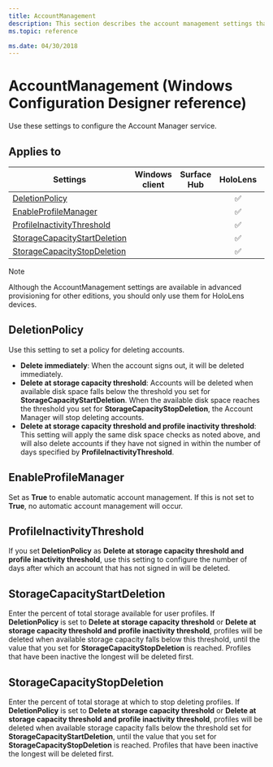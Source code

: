 ```yaml
---
title: AccountManagement
description: This section describes the account management settings that you can configure in provisioning packages for Windows 10 using Windows Configuration Designer. 
ms.topic: reference

ms.date: 04/30/2018 
--- 
```


# AccountManagement (Windows Configuration Designer reference)

Use these settings to configure the Account Manager service.

## Applies to

| Settings | Windows client | Surface Hub | HoloLens | IoT Core |
| --- | :---: | :---: | :---: | :---: |
| [DeletionPolicy](#deletionpolicy) |  |  | ✅ |  |
| [EnableProfileManager](#enableprofilemanager) |  |  | ✅ |  |
| [ProfileInactivityThreshold](#profileinactivitythreshold) |  |  | ✅ |  |
| [StorageCapacityStartDeletion](#storagecapacitystartdeletion) |  |  | ✅ |  |
| [StorageCapacityStopDeletion](#storagecapacitystopdeletion) |  |  | ✅ |  | 

>[!NOTE]
>Although the AccountManagement settings are available in advanced provisioning for other editions, you should only use them for HoloLens devices. 


## DeletionPolicy 

Use this setting to set a policy for deleting accounts. 

- **Delete immediately**: When the account signs out, it will be deleted immediately.
- **Delete at storage capacity threshold**: Accounts will be deleted when available disk space falls below the threshold you set for **StorageCapacityStartDeletion**. When the available disk space reaches the threshold you set for **StorageCapacityStopDeletion**, the Account Manager will stop deleting accounts.
- **Delete at storage capacity threshold and profile inactivity threshold**: This setting will apply the same disk space checks as noted above, and will also delete accounts if they have not signed in within the number of days specified by **ProfileInactivityThreshold**. 

## EnableProfileManager 

Set as **True** to enable automatic account management. If this is not set to **True**, no automatic account management will occur. 


## ProfileInactivityThreshold 

If you set **DeletionPolicy** as **Delete at storage capacity threshold and profile inactivity threshold**, use this setting to configure the number of days after which an account that has not signed in will be deleted. 

## StorageCapacityStartDeletion 

Enter the percent of total storage available for user profiles. If **DeletionPolicy** is set to **Delete at storage capacity threshold** or **Delete at storage capacity threshold and profile inactivity threshold**, profiles will be deleted when available storage capacity falls below this threshold, until the value that you set for **StorageCapacityStopDeletion** is reached. Profiles that have been inactive the longest will be deleted first. 

## StorageCapacityStopDeletion 

Enter the percent of total storage at which to stop deleting profiles. If **DeletionPolicy** is set to **Delete at storage capacity threshold** or **Delete at storage capacity threshold and profile inactivity threshold**, profiles will be deleted when available storage capacity falls below the threshold set for **StorageCapacityStartDeletion**, until the value that you set for **StorageCapacityStopDeletion** is reached. Profiles that have been inactive the longest will be deleted first.
